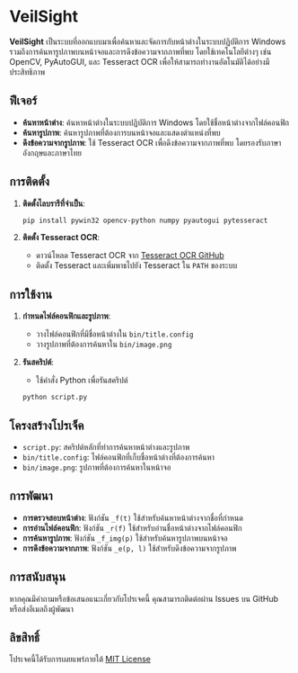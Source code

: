 # VeilSight

**VeilSight** เป็นระบบที่ออกแบบมาเพื่อค้นหาและจัดการกับหน้าต่างในระบบปฏิบัติการ Windows รวมถึงการค้นหารูปภาพบนหน้าจอและการดึงข้อความจากภาพที่พบ โดยใช้เทคโนโลยีต่างๆ เช่น OpenCV, PyAutoGUI, และ Tesseract OCR เพื่อให้สามารถทำงานอัตโนมัติได้อย่างมีประสิทธิภาพ

## ฟีเจอร์

- **ค้นหาหน้าต่าง**: ค้นหาหน้าต่างในระบบปฏิบัติการ Windows โดยใช้ชื่อหน้าต่างจากไฟล์คอนฟิก
- **ค้นหารูปภาพ**: ค้นหารูปภาพที่ต้องการบนหน้าจอและแสดงตำแหน่งที่พบ
- **ดึงข้อความจากรูปภาพ**: ใช้ Tesseract OCR เพื่อดึงข้อความจากภาพที่พบ โดยรองรับภาษาอังกฤษและภาษาไทย

## การติดตั้ง

1. **ติดตั้งไลบรารีที่จำเป็น**:

    ```bash
    pip install pywin32 opencv-python numpy pyautogui pytesseract
    ```

2. **ติดตั้ง Tesseract OCR**:

    - ดาวน์โหลด Tesseract OCR จาก [Tesseract OCR GitHub](https://github.com/tesseract-ocr/tesseract)
    - ติดตั้ง Tesseract และเพิ่มพาธไปยัง Tesseract ใน `PATH` ของระบบ

## การใช้งาน

1. **กำหนดไฟล์คอนฟิกและรูปภาพ**:
    - วางไฟล์คอนฟิกที่มีชื่อหน้าต่างใน `bin/title.config`
    - วางรูปภาพที่ต้องการค้นหาใน `bin/image.png`

2. **รันสคริปต์**:
    - ใช้คำสั่ง Python เพื่อรันสคริปต์

    ```bash
    python script.py
    ```

## โครงสร้างโปรเจ็ค

- `script.py`: สคริปต์หลักที่ทำการค้นหาหน้าต่างและรูปภาพ
- `bin/title.config`: ไฟล์คอนฟิกที่เก็บชื่อหน้าต่างที่ต้องการค้นหา
- `bin/image.png`: รูปภาพที่ต้องการค้นหาในหน้าจอ

## การพัฒนา

- **การตรวจสอบหน้าต่าง**: ฟังก์ชัน `_f(t)` ใช้สำหรับค้นหาหน้าต่างจากชื่อที่กำหนด
- **การอ่านไฟล์คอนฟิก**: ฟังก์ชัน `_r(f)` ใช้สำหรับอ่านชื่อหน้าต่างจากไฟล์คอนฟิก
- **การค้นหารูปภาพ**: ฟังก์ชัน `_f_img(p)` ใช้สำหรับค้นหารูปภาพบนหน้าจอ
- **การดึงข้อความจากภาพ**: ฟังก์ชัน `_e(p, l)` ใช้สำหรับดึงข้อความจากรูปภาพ

## การสนับสนุน

หากคุณมีคำถามหรือข้อเสนอแนะเกี่ยวกับโปรเจคนี้ คุณสามารถติดต่อผ่าน Issues บน GitHub หรือส่งอีเมลถึงผู้พัฒนา

## ลิขสิทธิ์

โปรเจคนี้ได้รับการเผยแพร่ภายใต้ [MIT License](LICENSE)
